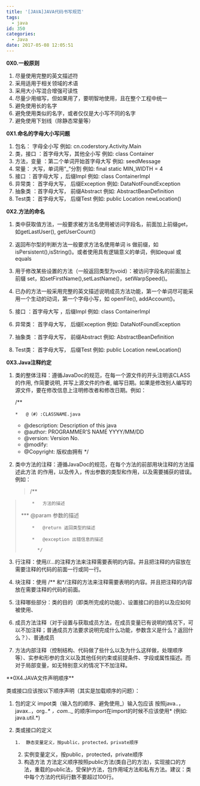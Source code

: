 ```yaml
---
title: '[JAVA]JAVA代码书写规范'
tags:
  - java
id: 350
categories:
  - Java
date: 2017-05-08 12:05:51
---
```


**0X0.一般原则**

1.  尽量使用完整的英文描述符
2.  采用适用于相关领域的术语
3.  采用大小写混合增强可读性
4.  尽量少用缩写，但如果用了，要明智地使用，且在整个工程中统一
5.  避免使用长的名字
6.  避免使用类似的名字，或者仅仅是大小写不同的名字
7.  避免使用下划线（除静态常量等）

**0X1.命名的字母大小写问题**

1.  包名： 字母全小写     例如:  cn.coderstory.Activity.Main
2.  类，接口 ：首字母大写，其他全小写 例如: class Container
3.  方法，变量 ：第二个单词开始首字母大写 例如:  seedMessage
4.  常量： 大写，单词用“_”分割 例如: final static MIN_WIDTH = 4
5.  接口 ：首字母大写 ，后缀Impl 例如: class ContainerImpl
6.  异常类： 首字母大写， 后缀Exception 例如: DataNotFoundException
7.  抽象类 ：首字母大写， 前缀Abstract 例如: AbstractBeanDefinition
8.  Test类： 首字母大写， 后缀Test 例如: public Location newLocation()

**0X2.方法的命名**

1.  类中获取值方法，一般要求被方法名使用被访问字段名，前面加上前缀get，如getLastUser(), getUserCount()
2.  返回布尔型的判断方法一般要求方法名使用单词 is 做前缀，如isPersistent(),isString()。或者使用具有逻辑意义的单词，例如equal 或equals
3.  用于修改某些设置的方法（一般返回类型为void）：被访问字段名的前面加上前缀 set，如setFirstName(),setLastName()，setWarpSpeed()。</p>
4.  已办的方法一般采用完整的英文描述说明成员方法功能，第一个单词尽可能采用一个生动的动词，第一个字母小写，如 openFile(), addAccount()。

5.  接口 ：首字母大写 ，后缀Impl 例如: class ContainerImpl
6.  异常类： 首字母大写， 后缀Exception 例如: DataNotFoundException
7.  抽象类 ：首字母大写， 前缀Abstract 例如: AbstractBeanDefinition
8.  Test类： 首字母大写， 后缀Test 例如: public Location newLocation()

**0X3.Java注释约定**

1.  类的整体注释：遵循JavaDoc的规范，在每一个源文件的开头注明该CLASS的作用, 作简要说明, 并写上源文件的作者, 编写日期。如果是修改别人编写的源文件，要在修改信息上注明修改者和修改日期。例如：

    /**

        *   @（#）:CLASSNAME.java
    *   @description: Description of this java
    *   @author: PROGRAMMER’S NAME YYYY/MM/DD
    *   @version: Version No.
    *   @modify:
    *   @Copyright: 版权由拥有
*/
2.  类中方法的注释：遵循JavaDoc的规范，在每个方法的前部用块注释的方法描述此方法
的作用，以及传入，传出参数的类型和作用，以及需要捕获的错误。
例如：

    > /**
> 
>         *   方法的描述
> ***   @param 参数的描述
> 
>         *   @return 返回类型的描述
> 
>         *   @exception 出错信息的描述
> 
>           */
3.  行注释：使用//…的注释方法来注释需要表明的内容。并且把注释的内容放在需要注释的代码的前面一行或同一行。

4.  块注释：使用 /&#42;&#42; 和&#42;/注释的方法来注释需要表明的内容。并且把注释的内容放在需要注释的代码的前面。
5.  注释哪些部分：类的目的（即类所完成的功能）、设置接口的目的以及应如何被使用、
6.  成员方法注释（对于设置与获取成员方法，在成员变量已有说明的情况下，可以不加注释；普通成员方法要求说明完成什么功能，参数含义是什么？返回什么？）、普通成员
7.  方法内部注释（控制结构、代码做了些什么以及为什么这样做，处理顺序等）、实参和形参的含义以及其他任何约束或前提条件、字段或属性描述。而对于局部变量，如无特别意义的情况下不加注释。

<p>**0X4.JAVA文件声明顺序**

类或接口应该按以下顺序声明（其实是加载顺序的问题）：

1.  包的定义
impot类（输入包的顺序、避免使用_）输入包应该   按照java._._，javax._._，org._.* ，com._._   的顺序import在import的时候不应该使用* (例如:  java.util.*)
2.  类或接口的定义

        1.  静态变量定义，按public，protected，private顺序
    2.  实例变量定义，按public，protected，private顺序
    3.  构造方法
方法定义顺序按照public方法(类自己的方法)，实现接口的方法，重载的public法，受保护方法，包作用域方法和私有方法。建议：类中每个方法的代码行数不要超过100行。